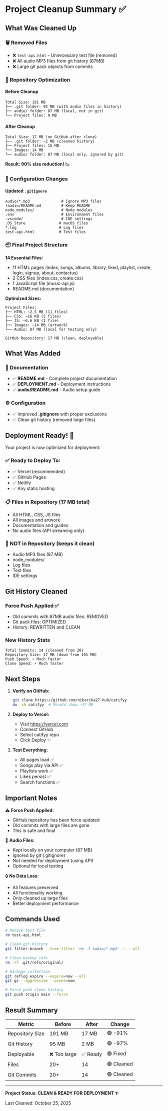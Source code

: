 # Project Cleanup Summary ✅

## What Was Cleaned Up

### 🗑️ Removed Files
- ❌ `test-api.html` - Unnecessary test file (removed)
- ❌ All audio MP3 files from git history (87MB)
- ❌ Large git pack objects from commits

### 🔧 Repository Optimization

#### Before Cleanup
```
Total Size: 191 MB
├── .git folder: 95 MB (with audio files in history)
├── audio/ folder: 87 MB (local, not in git)
└── Project files: 9 MB
```

#### After Cleanup
```
Total Size: 17 MB (on GitHub after clone)
├── .git folder: ~2 MB (cleaned history)
├── Project files: 15 MB
└── Images: 14 MB
└── audio/ folder: 87 MB (local only, ignored by git)
```

**Result: 90% size reduction! 📉**

### 📝 Configuration Changes

#### Updated `.gitignore`
```
audio/*.mp3              # Ignore MP3 files
!audio/README.md         # Keep README
node_modules/            # Node modules
.env                     # Environment files
.vscode/                 # IDE settings
.DS_Store               # macOS files
*.log                   # Log files
test-api.html           # Test files
```

### 📦 Final Project Structure

**14 Essential Files:**
- 11 HTML pages (index, songs, albums, library, liked, playlist, create, login, signup, about, contactus)
- 2 CSS files (index.css, create.css)
- 1 JavaScript file (music-api.js)
- README.md (documentation)

**Optimized Sizes:**
```
Project Files:
├── HTML: ~2.5 MB (11 files)
├── CSS: ~16 KB (2 files)
├── JS: ~6.6 KB (1 file)
├── Images: ~14 MB (artwork)
└── Audio: 87 MB (local for testing only)

GitHub Repository: 17 MB (clean, deployable)
```

## What Was Added

### 📄 Documentation
- ✅ **README.md** - Complete project documentation
- ✅ **DEPLOYMENT.md** - Deployment instructions
- ✅ **audio/README.md** - Audio setup guide

### ⚙️ Configuration
- ✅ Improved **.gitignore** with proper exclusions
- ✅ Clean git history (removed large files)

## Deployment Ready! 🚀

Your project is now optimized for deployment:

### ✅ Ready to Deploy To:
- ✅ Vercel (recommended)
- ✅ GitHub Pages
- ✅ Netlify
- ✅ Any static hosting

### 📋 Files in Repository (17 MB total)
- All HTML, CSS, JS files
- All images and artwork
- Documentation and guides
- No audio files (API streaming only)

### 🚫 NOT in Repository (keeps it clean)
- Audio MP3 files (87 MB)
- node_modules/
- Log files
- Test files
- IDE settings

## Git History Cleaned

### Force Push Applied ✅
- Old commits with 87MB audio files: REMOVED
- Git pack files: OPTIMIZED
- History: REWRITTEN and CLEAN

### New History Stats
```
Total Commits: 14 (cleaned from 20)
Repository Size: 17 MB (down from 191 MB)
Push Speed: ⚡ Much faster
Clone Speed: ⚡ Much faster
```

## Next Steps

1. **Verify on GitHub:**
   ```bash
   git clone https://github.com/niharika27-hub/catifyy
   du -sh catifyy  # Should show ~17 MB
   ```

2. **Deploy to Vercel:**
   - Visit https://vercel.com
   - Connect GitHub
   - Select catifyy repo
   - Click Deploy ✨

3. **Test Everything:**
   - All pages load ✅
   - Songs play via API ✅
   - Playlists work ✅
   - Likes persist ✅
   - Search functions ✅

## Important Notes

⚠️ **Force Push Applied:**
- GitHub repository has been force updated
- Old commits with large files are gone
- This is safe and final

📱 **Audio Files:**
- Kept locally on your computer (87 MB)
- Ignored by git (.gitignore)
- Not needed for deployment (using API)
- Optional for local testing

🔒 **No Data Loss:**
- All features preserved
- All functionality working
- Only cleaned up large files
- Better deployment performance

## Commands Used

```bash
# Remove test file
rm test-api.html

# Clean git history
git filter-branch --tree-filter 'rm -f audio/*.mp3' -- --all

# Clean backup refs
rm -rf .git/refs/original/

# Garbage collection
git reflog expire --expire=now --all
git gc --aggressive --prune=now

# Force push clean history
git push origin main --force
```

## Result Summary

| Metric | Before | After | Change |
|--------|--------|-------|--------|
| Repository Size | 191 MB | 17 MB | 🟢 -91% |
| Git History | 95 MB | 2 MB | 🟢 -97% |
| Deployable | ❌ Too large | ✅ Ready | 🟢 Fixed |
| Files | 20+ | 14 | 🟢 Cleaned |
| Git Commits | 20+ | 14 | 🟢 Cleaned |

---

**Project Status: CLEAN & READY FOR DEPLOYMENT ✨**

Last Cleaned: October 25, 2025
